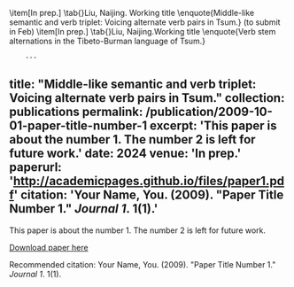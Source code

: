 \item[In prep.]	\tab{}Liu, Naijing. Working title \enquote{Middle-like semantic and verb triplet: Voicing alternate verb pairs in Tsum.} (to submit in Feb)
        \item[In prep.]	\tab{}Liu, Naijing.Working title  \enquote{Verb stem alternations in the Tibeto-Burman language of Tsum.}
        
        
        ---
title: "Middle-like semantic and verb triplet: Voicing alternate verb pairs in Tsum."
collection: publications
permalink: /publication/2009-10-01-paper-title-number-1
excerpt: 'This paper is about the number 1. The number 2 is left for future work.'
date: 2024
venue: 'In prep.'
paperurl: 'http://academicpages.github.io/files/paper1.pdf'
citation: 'Your Name, You. (2009). &quot;Paper Title Number 1.&quot; <i>Journal 1</i>. 1(1).'
---
This paper is about the number 1. The number 2 is left for future work.

[Download paper here](http://academicpages.github.io/files/paper1.pdf)

Recommended citation: Your Name, You. (2009). "Paper Title Number 1." <i>Journal 1</i>. 1(1).
